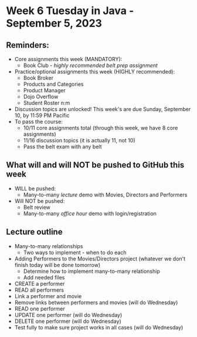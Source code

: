 # Week 6 Tuesday in Java - September 5, 2023

## Reminders:
- Core assignments this week (MANDATORY):
    - Book Club - *highly recommended belt prep assignment*
- Practice/optional assignments this week (HIGHLY recommended):
    - Book Broker
    - Products and Categories
    - Product Manager
    - Dojo Overflow
    - Student Roster n:m
- Discussion topics are unlocked!  This week's are due Sunday, September 10, by 11:59 PM Pacific
- To pass the course:
    - 10/11 core assignments total (through this week, we have 8 core assignments)
    - 11/16 discussion topics (it is actually 11, not 10)
    - Pass the belt exam with any belt

## What will and will NOT be pushed to GitHub this week
- WILL be pushed:
    - Many-to-many *lecture* demo with Movies, Directors and Performers
- Will NOT be pushed:
    - Belt review
    - Many-to-many *office hour* demo with login/registration

## Lecture outline
- Many-to-many relationships
    - Two ways to implement - when to do each
- Adding Performers to the Movies/Directors project (whatever we don't finish today will be done tomorrow)
    - Determine how to implement many-to-many relationship
    - Add needed files
- CREATE a performer
- READ all performers
- Link a performer and movie
- Remove links between performers and movies (will do Wednesday)
- READ one performer
- UPDATE one performer (will do Wednesday)
- DELETE one performer (will do Wednesday)
- Test fully to make sure project works in all cases (will do Wednesday)
